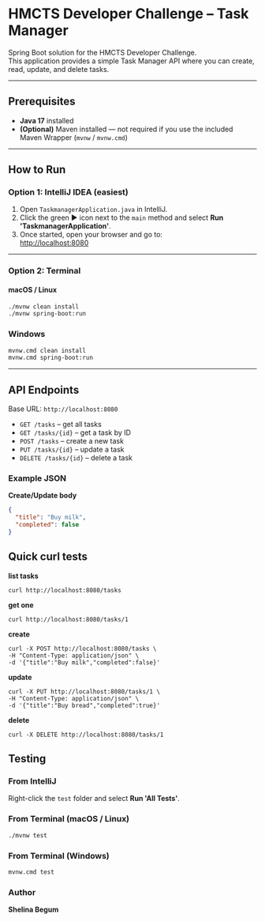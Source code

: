 # HMCTS Developer Challenge – Task Manager

Spring Boot solution for the HMCTS Developer Challenge.  
This application provides a simple Task Manager API where you can create, read, update, and delete tasks.

---

## Prerequisites
- **Java 17** installed
- **(Optional)** Maven installed — not required if you use the included Maven Wrapper (`mvnw` / `mvnw.cmd`)

---

## How to Run

### **Option 1: IntelliJ IDEA (easiest)**
1. Open `TaskmanagerApplication.java` in IntelliJ.
2. Click the green ▶ icon next to the `main` method and select **Run 'TaskmanagerApplication'**.
3. Once started, open your browser and go to:  
   [http://localhost:8080](http://localhost:8080)

---

### Option 2: Terminal

#### macOS / Linux
```bash
./mvnw clean install
./mvnw spring-boot:run

```


### Windows
```bash
mvnw.cmd clean install
mvnw.cmd spring-boot:run

```

---

## API Endpoints
Base URL: `http://localhost:8080`

- `GET /tasks` – get all tasks
- `GET /tasks/{id}` – get a task by ID
- `POST /tasks` – create a new task
- `PUT /tasks/{id}` – update a task
- `DELETE /tasks/{id}` – delete a task

### Example JSON
**Create/Update body**
```json
{
  "title": "Buy milk",
  "completed": false
}
```
## Quick curl tests


**list tasks**
```
curl http://localhost:8080/tasks
```

**get one**
```
curl http://localhost:8080/tasks/1
```

**create**
```
curl -X POST http://localhost:8080/tasks \
-H "Content-Type: application/json" \
-d '{"title":"Buy milk","completed":false}'
```

**update**
```
curl -X PUT http://localhost:8080/tasks/1 \
-H "Content-Type: application/json" \
-d '{"title":"Buy bread","completed":true}'
```

**delete**
```
curl -X DELETE http://localhost:8080/tasks/1
```
## Testing

### From IntelliJ
Right-click the `test` folder and select **Run 'All Tests'**.

### From Terminal (macOS / Linux)
```bash
./mvnw test
```

### From Terminal (Windows)
```bat
mvnw.cmd test
```

### Author 
**Shelina Begum**
